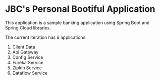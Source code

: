 # JBC's Personal Bootiful Application
This application is a sample banking application using Spring Boot and Spring Cloud libraries. 

The current iteration has 6 applications:

1. Client Data
2. Api Gateway
3. Config Service
4. Eureka Service
5. Zipkin Service
6. Dataflow Service
